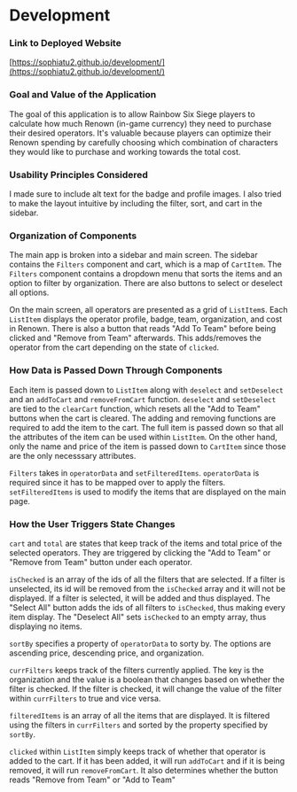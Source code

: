 # Development

### Link to Deployed Website

[https://sophiatu2.github.io/development/](https://sophiatu2.github.io/development/)

### Goal and Value of the Application

The goal of this application is to allow Rainbow Six Siege players to calculate how much Renown (in-game currency) they need to purchase their desired operators. It's valuable because players can optimize their Renown spending by carefully choosing which combination of characters they would like to purchase and working towards the total cost.

### Usability Principles Considered

I made sure to include alt text for the badge and profile images. I also tried to make the layout intuitive by including the filter, sort, and cart in the sidebar.

### Organization of Components

The main app is broken into a sidebar and main screen. The sidebar contains the `Filters` component and cart, which is a map of `CartItem`. The `Filters` component contains a dropdown menu that sorts the items and an option to filter by organization. There are also buttons to select or deselect all options.

On the main screen, all operators are presented as a grid of `ListItem`s. Each `ListItem` displays the operator profile, badge, team, organization, and cost in Renown. There is also a button that reads "Add To Team" before being clicked and "Remove from Team" afterwards. This adds/removes the operator from the cart depending on the state of `clicked`.

### How Data is Passed Down Through Components

Each item is passed down to `ListItem` along with `deselect` and `setDeselect` and an `addToCart` and `removeFromCart` function. `deselect` and `setDeselect` are tied to the `clearCart` function, which resets all the "Add to Team" buttons when the cart is cleared. The adding and removing functions are required to add the item to the cart. The full item is passed down so that all the attributes of the item can be used within `ListItem`. On the other hand, only the name and price of the item is passed down to `CartItem` since those are the only necesssary attributes.

`Filters` takes in `operatorData` and `setFilteredItems`. `operatorData` is required since it has to be mapped over to apply the filters. `setFilteredItems` is used to modify the items that are displayed on the main page.

### How the User Triggers State Changes

`cart` and `total` are states that keep track of the items and total price of the selected operators. They are triggered by clicking the "Add to Team" or "Remove from Team" button under each operator.

`isChecked` is an array of the ids of all the filters that are selected. If a filter is unselected, its id will be removed from the `isChecked` array and it will not be displayed. If a filter is selected, it will be added and thus displayed. The "Select All" button adds the ids of all filters to `isChecked`, thus making every item display. The "Deselect All" sets `isChecked` to an empty array, thus displaying no items.

`sortBy` specifies a property of `operatorData` to sorty by. The options are ascending price, descending price, and organization.

`currFilters` keeps track of the filters currently applied. The key is the organization and the value is a boolean that changes based on whether the filter is checked. If the filter is checked, it will change the value of the filter within `currFilters` to true and vice versa.

`filteredItems` is an array of all the items that are displayed. It is filtered using the filters in `currFilters` and sorted by the property specified by `sortBy`.

`clicked` within `ListItem` simply keeps track of whether that operator is added to the cart. If it has been added, it will run `addToCart` and if it is being removed, it will run `removeFromCart`. It also determines whether the button reads "Remove from Team" or "Add to Team"
